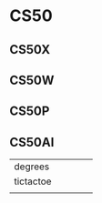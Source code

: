 # CS50

## CS50X

## CS50W

## CS50P

## CS50AI

|           |     |     |     |     |
| --------- | --- | --- | --- | --- |
| degrees   |     |     |     |     |
| tictactoe |     |     |     |     |
|           |     |     |     |     |
